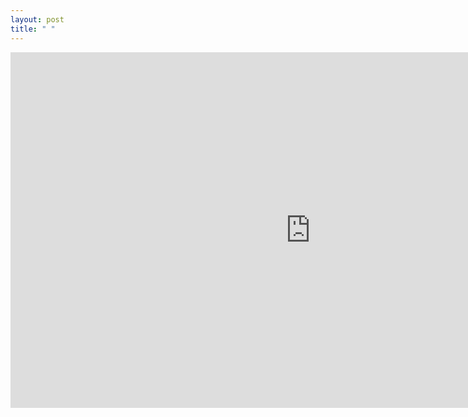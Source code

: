 ```yaml
---
layout: post
title: " "
---
```


<iframe src="https://docs.google.com/presentation/d/e/2PACX-1vSzgplNo887Sl8NeFUB7IGatN8YpI4M1yDAZo09xX2hnnwJe9yzQnnjOdYAPSSUqZH-TVf82ES77wNA/embed?start=false&loop=false&delayms=3000" frameborder="0" width="960" height="569" allowfullscreen="true" mozallowfullscreen="true" webkitallowfullscreen="true"></iframe>
